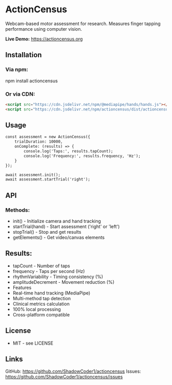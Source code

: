 # ActionCensus

Webcam-based motor assessment for research. Measures finger tapping performance using computer vision.

**Live Demo:** https://actioncensus.org

## Installation
### Via npm:
npm install actioncensus

### Or via CDN:
```html
<script src="https://cdn.jsdelivr.net/npm/@mediapipe/hands/hands.js"></script>
<script src="https://cdn.jsdelivr.net/npm/actioncensus/dist/actioncensus.min.js"></script>
```

## Usage
```html
const assessment = new ActionCensus({
    trialDuration: 10000,
    onComplete: (results) => {
        console.log('Taps:', results.tapCount);
        console.log('Frequency:', results.frequency, 'Hz');
    }
});

await assessment.init();
await assessment.startTrial('right');
```

## API
### Methods:

- init() - Initialize camera and hand tracking
- startTrial(hand) - Start assessment ('right' or 'left')
- stopTrial() - Stop and get results
- getElements() - Get video/canvas elements

## Results:

- tapCount - Number of taps
- frequency - Taps per second (Hz)
- rhythmVariability - Timing consistency (%)
- amplitudeDecrement - Movement reduction (%)
- Features
- Real-time hand tracking (MediaPipe)
- Multi-method tap detection
- Clinical metrics calculation
- 100% local processing
- Cross-platform compatible


## License
- MIT - see LICENSE

## Links
GitHub: https://github.com/ShadowCoder1/actioncensus
Issues: https://github.com/ShadowCoder1/actioncensus/issues
